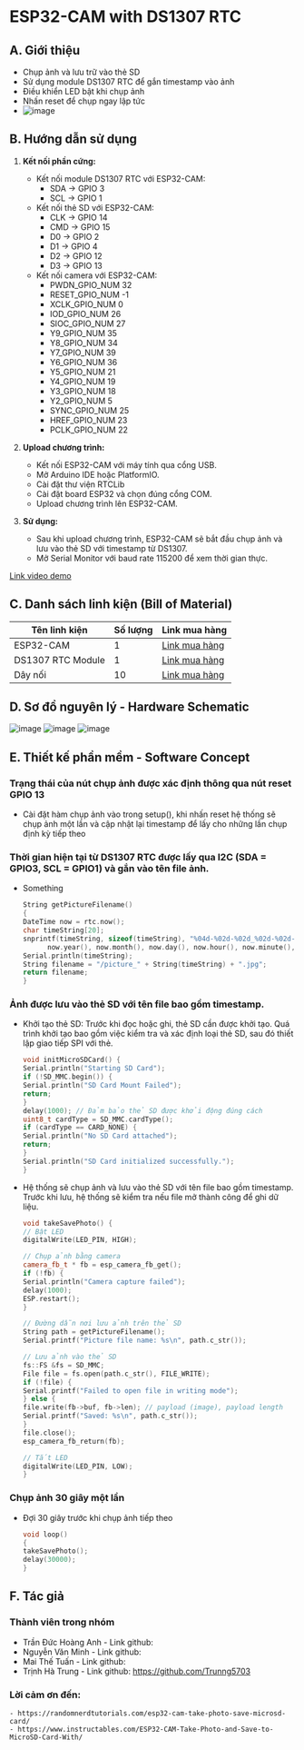 # ESP32-CAM with DS1307 RTC

## A. Giới thiệu

- Chụp ảnh và lưu trữ vào thẻ SD
- Sử dụng module DS1307 RTC để gắn timestamp vào ảnh
- Điều khiển LED bật khi chụp ảnh
- Nhấn reset để chụp ngay lập tức
- ![image](https://github.com/Tdha2605/Embedded-System/assets/109448448/fc867ed4-004f-4887-8865-d69f4ed06a67)

## B. Hướng dẫn sử dụng

1. **Kết nối phần cứng:**
   - Kết nối module DS1307 RTC với ESP32-CAM:
     - SDA -> GPIO 3
     - SCL -> GPIO 1
   - Kết nối thẻ SD với ESP32-CAM:
     - CLK -> GPIO 14
     - CMD -> GPIO 15
     - D0 -> GPIO 2
     - D1 -> GPIO 4
     - D2 -> GPIO 12
     - D3 -> GPIO 13
   - Kết nối camera với ESP32-CAM:
     -  PWDN_GPIO_NUM     32
     -  RESET_GPIO_NUM    -1
     -  XCLK_GPIO_NUM      0
     -  IOD_GPIO_NUM     26
     -  SIOC_GPIO_NUM     27
     -  Y9_GPIO_NUM       35
     -  Y8_GPIO_NUM       34
     -  Y7_GPIO_NUM       39
     -  Y6_GPIO_NUM       36
     -  Y5_GPIO_NUM       21
     -  Y4_GPIO_NUM       19
     -  Y3_GPIO_NUM       18
     -  Y2_GPIO_NUM        5
     -  SYNC_GPIO_NUM    25
     -  HREF_GPIO_NUM     23
     -  PCLK_GPIO_NUM     22

2. **Upload chương trình:**
   - Kết nối ESP32-CAM với máy tính qua cổng USB.
   - Mở Arduino IDE hoặc PlatformIO.
   - Cài đặt thư viện RTCLib
   - Cài đặt board ESP32 và chọn đúng cổng COM.
   - Upload chương trình lên ESP32-CAM.

3. **Sử dụng:**
   - Sau khi upload chương trình, ESP32-CAM sẽ bắt đầu chụp ảnh và lưu vào thẻ SD với timestamp từ DS1307.
   - Mở Serial Monitor với baud rate 115200 để xem thời gian thực.


[Link video demo](https://www.youtube.com/watch?v=your-video-link)

## C. Danh sách linh kiện (Bill of Material)

| Tên linh kiện         | Số lượng | Link mua hàng                                        |
|-----------------------|----------|-----------------------------------------------------|
| ESP32-CAM             | 1        | [Link mua hàng](https://bit.ly/ESP32-CAMMB)  |
| DS1307 RTC Module     | 1        | [Link mua hàng](https://nshopvn.com/product/module-thoi-gian-thuc-rtc-ds1307/)     |
| Dây nối               | 10       | [Link mua hàng](https://bit.ly/Daynoi) |

## D. Sơ đồ nguyên lý - Hardware Schematic

![image](https://github.com/Tdha2605/Embedded-System/assets/109448448/d8f4a7ad-63a7-4424-8785-bf738f323330)
![image](https://github.com/Tdha2605/Embedded-System/assets/109448448/9c082ea2-ff8d-455e-b207-d14637998ac7)
![image](https://github.com/Tdha2605/Embedded-System/assets/109448448/e8610968-4f38-4059-bdd4-ac5f40534a51)



## E. Thiết kế phần mềm - Software Concept

### Trạng thái của nút chụp ảnh được xác định thông qua nút reset GPIO 13
   - Cài đặt hàm chụp ảnh vào trong setup(), khi nhấn reset hệ thống sẽ chụp ảnh một lần và cập nhật lại timestamp để lấy cho những lần chụp định kỳ tiếp theo


### Thời gian hiện tại từ DS1307 RTC được lấy qua I2C (SDA = GPIO3, SCL = GPIO1) và gắn vào tên file ảnh.
   - Something
     ```cpp
     String getPictureFilename()
     {
     DateTime now = rtc.now();
     char timeString[20];
     snprintf(timeString, sizeof(timeString), "%04d-%02d-%02d_%02d-%02d-%02d",
           now.year(), now.month(), now.day(), now.hour(), now.minute(), now.second());
     Serial.println(timeString);
     String filename = "/picture_" + String(timeString) + ".jpg";
     return filename;
     }

### Ảnh được lưu vào thẻ SD với tên file bao gồm timestamp.
   - Khởi tạo thẻ SD: Trước khi đọc hoặc ghi, thẻ SD cần được khởi tạo. Quá trình khởi tạo bao gồm việc kiểm tra và xác định loại thẻ SD, sau đó thiết lập giao tiếp SPI với thẻ.
     ```cpp
     void initMicroSDCard() {
     Serial.println("Starting SD Card");
     if (!SD_MMC.begin()) {
     Serial.println("SD Card Mount Failed");
     return;
     }
     delay(1000); // Đảm bảo thẻ SD được khởi động đúng cách
     uint8_t cardType = SD_MMC.cardType();
     if (cardType == CARD_NONE) {
     Serial.println("No SD Card attached");
     return;
     }
     Serial.println("SD Card initialized successfully.");
     }
  - Hệ thống sẽ chụp ảnh và lưu vào thẻ SD với tên file bao gồm timestamp. Trước khi lưu, hệ thống sẽ kiểm tra nếu file mở thành công để ghi dữ liệu.
    ```cpp
    void takeSavePhoto() {
    // Bật LED
    digitalWrite(LED_PIN, HIGH);

    // Chụp ảnh bằng camera
    camera_fb_t * fb = esp_camera_fb_get();
    if (!fb) {
    Serial.println("Camera capture failed");
    delay(1000);
    ESP.restart();
    }

    // Đường dẫn nơi lưu ảnh trên thẻ SD
    String path = getPictureFilename();
    Serial.printf("Picture file name: %s\n", path.c_str());

    // Lưu ảnh vào thẻ SD
    fs::FS &fs = SD_MMC;
    File file = fs.open(path.c_str(), FILE_WRITE);
    if (!file) {
    Serial.printf("Failed to open file in writing mode");
    } else {
    file.write(fb->buf, fb->len); // payload (image), payload length
    Serial.printf("Saved: %s\n", path.c_str());
    }
    file.close();
    esp_camera_fb_return(fb);

    // Tắt LED
    digitalWrite(LED_PIN, LOW);
    }

### Chụp ảnh 30 giây một lần
   - Đợi 30 giây trước khi chụp ảnh tiếp theo
      ```cpp
     void loop() 
     {
     takeSavePhoto(); 
     delay(30000); 
     }
     
## F. Tác giả
### Thành viên trong nhóm
   - Trần Đức Hoàng Anh - Link github:
   - Nguyễn Văn Minh - Link github:
   - Mai Thế Tuấn - Link github: 
   - Trịnh Hà Trung - Link github: https://github.com/Trunng5703
### Lời cảm ơn đến: 
    - https://randomnerdtutorials.com/esp32-cam-take-photo-save-microsd-card/
    - https://www.instructables.com/ESP32-CAM-Take-Photo-and-Save-to-MicroSD-Card-With/
    
